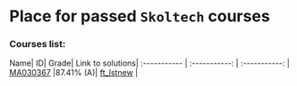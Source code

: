# Place for passed **``Skoltech``** courses

### Courses list:
 Name| ID| Grade| Link to solutions|
:----------- | :-----------: | :-----------: |
[MA030367](http://files.skoltech.ru/data/edu/syllabuses/2021/MA030367.pdf?v=isslh1)		|87.41% (A)| [ft_lstnew](ft_libft/ft_lstnew.c)            | 

